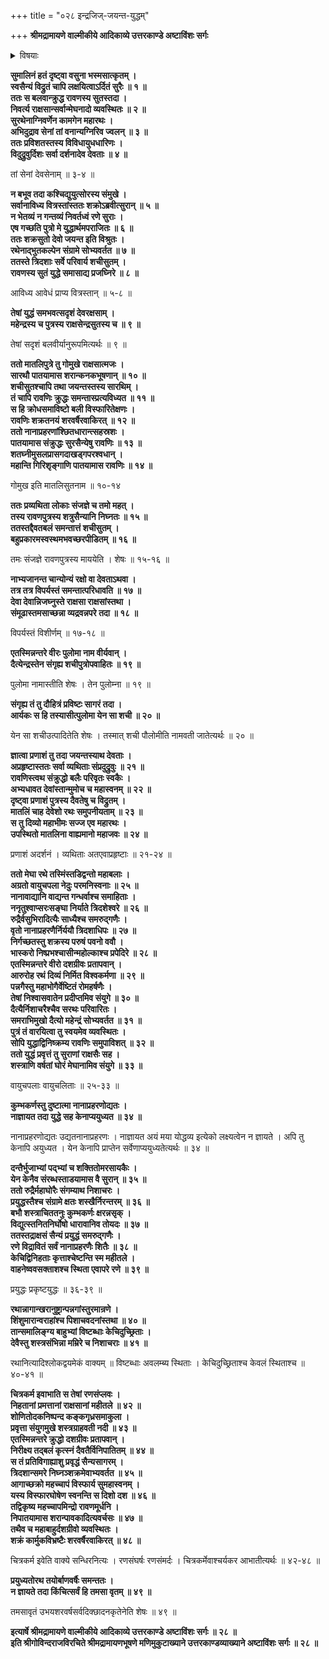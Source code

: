 +++
title = "०२८ इन्द्रजिज्-जयन्त-युद्धम्"

+++
**श्रीमद्रामायणे वाल्मीकीये आदिकाव्ये उत्तरकाण्डे अष्टाविंशः सर्गः**

<details><summary>विषयाः</summary>

इन्द्रजिद्-बाणाभिघात-निर्विण्णे जयन्ते  
तन्-मातामहेन पुलोम्ना  
तस्य रणाङ्गणाद् अपवाहन-पूर्वकं  
तेन सह सागर-प्रवेशः ॥ १  
पुत्रादर्शन-रुष्टेनेन्द्रेण  
रणायेन्द्रजितं प्रत्यभियाने  
रावणेनेन्द्रजित्-प्रतिनिवर्तनेन स्वयम् एवेन्द्र-प्रत्यभियानम् ॥ २ ॥
</details>

**सुमालिनं हतं दृष्ट्वा वसुना भस्मसात्कृतम् ।  
स्वसैन्यं विद्रुतं चापि लक्षयित्वाऽर्दितं सुरैः ॥ १ ॥  
ततः स बलवान्क्रुद्ध रावणस्य सुतस्तदा ।  
निवर्त्य राक्षसान्सर्वान्मेघनादो व्यवस्थितः ॥ २ ॥  
सुरथेनाग्निवर्णेन कामगेन महारथः ।  
अभिदुद्राव सेनां तां वनान्यग्निरिव ज्वलन् ॥ ३ ॥  
ततः प्रविशतस्तस्य विविधायुधधारिणः ।  
विदुद्रुवुर्दिशः सर्वा दर्शनादेव देवताः ॥ ४ ॥**

तां सेनां देवसेनाम् ॥ ३-४ ॥

**न बभूव तदा कश्चिद्युयुत्सोरस्य संमुखे ।  
सर्वानाविध्य वित्रस्तांस्ततः शक्रोऽब्रवीत्सुरान् ॥ ५ ॥  
न भेतव्यं न गन्तव्यं निवर्तध्वं रणे सुराः ।  
एष गच्छति पुत्रो मे युद्धार्थमपराजितः ॥ ६ ॥  
ततः शक्रसुतो देवो जयन्त इति विश्रुतः ।  
रथेनाद्भुतकल्पेन संग्रामे सोभ्यवर्तत ॥ ७ ॥  
ततस्ते त्रिदशाः सर्वे परिवार्य शचीसुतम् ।  
रावणस्य सुतं युद्धे समासाद्य प्रजघ्निरे ॥ ८ ॥**

आविध्य आवेधं प्राप्य वित्रस्तान् ॥ ५-८ ॥

**तेषां युद्धं समभवत्सदृशं देवरक्षसाम् ।  
महेन्द्रस्य च पुत्रस्य राक्षसेन्द्रसुतस्य च ॥ ९ ॥**

तेषां सदृशं बलवीर्यानुरूपमित्यर्थः ॥ ९ ॥

**ततो मातलिपुत्रे तु गोमुखे राक्षसात्मजः ।  
सारथौ पातयामास शरान्कनकभूषणान् ॥ १० ॥  
शचीसुतश्चापि तथा जयन्तस्तस्य सारथिम् ।  
तं चापि रावणिः क्रुद्धः समन्तास्प्रत्यविध्यत ॥ ११ ॥  
स हि क्रोधसमाविष्टो बली विस्फारितेक्षणः ।  
रावणिः शक्रतनयं शरवर्षैरवाकिरत् ॥ १२ ॥  
ततो नानाप्रहरणांश्छितधारान्त्सहस्रशः ।  
पातयामास संक्रुद्धः सुरसैन्येषु रावणिः ॥ १३ ॥  
शतघ्नीमुसलप्रासगदाखड्गपरश्वधान् ।  
महान्ति गिरिशृङ्गाणि पातयामास रावणिः ॥ १४ ॥**

गोमुख इति मातलिसुतनाम ॥ १०-१४

**ततः प्रव्यथिता लोकाः संजज्ञे च तमो महत् ।  
तस्य रावणपुत्रस्य शत्रुसैन्यानि निघ्नतः ॥ १५ ॥  
ततस्तद्दैवतबलं समन्तात्तं शचीसुतम् ।  
बहुप्रकारमस्वस्थमभवच्छरपीडितम् ॥ १६ ॥**

तमः संजज्ञे रावणपुत्रस्य माययेति । शेषः ॥ १५-१६ ॥

**नाभ्यजानन्त चान्योन्यं रक्षो वा देवताऽथवा ।  
तत्र तत्र विपर्यस्तं समन्तात्परिधावति ॥ १७ ॥  
देवा देवान्निजघ्नुस्ते राक्षसा राक्षसांस्तथा ।  
संमूढास्तमसाच्छन्ना व्यद्रवन्नपरे तदा ॥ १८ ॥**

विपर्यस्तं विशीर्णम् ॥ १७-१८ ॥

**एतस्मिन्नन्तरे वीरः पुलोमा नाम वीर्यवान् ।  
दैत्येन्द्रस्तेन संगृह्य शचीपुत्रोपवाहितः ॥ १९ ॥**

पुलोमा नामास्तीति शेषः । तेन पुलोम्ना ॥ १९ ॥

**संगृह्य तं तु दौहित्रं प्रविष्टः सागरं तदा ।  
आर्यकः स हि तस्यासीत्पुलोमा येन सा शची ॥ २० ॥**

येन सा शचीउत्पादितेति शेषः । तस्मात् शची पौलोमीति नामवती जातेत्यर्थः ॥ २० ॥

**ज्ञात्वा प्रणाशं तु तदा जयन्तस्याथ देवताः ।  
अप्रहृष्टास्ततः सर्वा व्यथिताः संप्रदुद्रुवुः ॥ २१ ॥  
रावणिस्त्वथ संक्रुद्धो बलैः परिवृतः स्वकैः ।  
अभ्यधावत देवांस्तान्मुमोच च महास्वनम् ॥ २२ ॥  
दृष्ट्वा प्रणाशं पुत्रस्य दैवतेषु च विद्रुतम् ।  
मातलिं चाह देवेशो रथः समुपनीयताम् ॥ २३ ॥  
स तु दिव्यो महाभीमः सज्ज एव महारथः ।  
उपस्थितो मातलिना वाह्यमानो महाजवः ॥ २४ ॥**

प्रणाशं अदर्शनं । व्यथिताः अतएवाप्रहृष्टाः ॥ २१-२४ ॥

**ततो मेघा रथे तस्मिंस्तडिद्वन्तो महाबलाः ।  
अग्रतो वायुचपला नेदुः परमनिस्वनाः ॥ २५ ॥  
नानावाद्यानि वाद्यन्त गन्धर्वाश्च समाहिताः ।  
ननृतुश्वाप्सरःसङ्घा निर्याते त्रिदशेश्वरे ॥ २६ ॥  
रुद्रैर्वसुभिरादित्यैः साध्यैश्च समरुद्गणैः ।  
वृतो नानाप्रहरणैर्निर्ययौ त्रिदशाधिपः ॥ २७ ॥  
निर्गच्छतस्तु शक्रस्य परुषं पवनो ववौ ।  
भास्करो निष्प्रभश्चासीन्महोल्काश्च प्रपेदिरे ॥ २८ ॥  
एतस्मिन्नन्तरे वीरो दशग्रीवः प्रतापवान् ।  
आरुरोह रथं दिव्यं निर्मित विश्वकर्मणा ॥ २९ ॥  
पन्नगैस्तु महाभोगैर्वेष्टितं रोमहर्षणैः ।  
तेषां निश्वासवातेन प्रदीप्तमिव संयुगे ॥ ३० ॥  
दैत्यैर्निशाचरैश्चैव सरथः परिवारितः ।  
समराभिमुखो दैत्यो महेन्द्रं सोभ्यवर्तत ॥ ३१ ॥  
पुत्रं तं वारयित्वा तु स्वयमेव व्यवस्थितः ।  
सोपि युद्धाद्विनिष्क्रम्य रावणिः समुपाविशत् ॥ ३२ ॥  
ततो युद्धं प्रवृत्तं तु सुराणां राक्षसैः सह ।  
शस्त्राणि वर्षतां घोरं मेघानामिव संयुगे ॥ ३३ ॥**

वायुचपलाः वायुचलिताः ॥ २५-३३ ॥

**कुम्भकर्णस्तु दुष्टात्मा नानाप्रहरणोद्यतः ।  
नाज्ञायत तदा युद्धे सह केनाप्ययुध्यत ॥ ३४ ॥**

नानाप्रहरणोद्यतः उद्यतनानाप्रहरणः । नाज्ञायत अयं मया योद्धव्य इत्येको लक्ष्यत्वेन न ज्ञायते । अपि तु केनापि अयुध्यत । येन केनापि प्राप्तेन सर्वेणाप्ययुध्यतेत्यर्थः ॥ ३४ ॥

**दन्तैर्भुजाभ्यां पद्भ्यां च शक्तितोमरसायकैः ।  
येन केनैव संरब्धस्ताडयामास वै सुरान् ॥ ३५ ॥  
ततो रुद्रैर्महाघोरैः संगम्याथ निशाचरः ।  
प्रयुद्धस्तैश्च संग्रामे क्षतः शस्खैर्निरन्तरम् ॥ ३६ ॥  
बभौ शस्त्राचिततनुः कुम्भकर्णः क्षरन्नसृक् ।  
विद्युत्स्तनितनिर्घोषो धारावानिव तोयदः ॥ ३७ ॥  
ततस्तद्राक्षसं सैन्यं प्रयुद्धं समरुद्गणैः ।  
रणे विद्रावितं सर्वं नानाप्रहरणैः शितैः ॥ ३८ ॥  
केचिद्विनिहताः कृत्ताश्चेष्टन्ति स्म महीतले ।  
वाहनेष्ववसक्ताशश्च स्थिता एवापरे रणे ॥ ३९ ॥**

प्रयुद्धः प्रकृष्टयुद्धः ॥ ३६-३९ ॥

**रथान्नागान्खरानुष्ट्रान्पन्नगांस्तुरमान्रणे ।  
शिंशुमारान्वराहांश्च पिशाचवदनांस्तथा ॥ ४० ॥  
तान्समालिङ्ग्य बाहुभ्यां विष्टब्धाः केचिदुच्छ्रिताः ।  
देवैस्तु शस्त्रसंभिन्ना मम्रिरे च निशाचराः ॥ ४१ ॥**

रथानित्यादिश्लोकद्वयमेकं वाक्यम् ॥ विष्टब्धाः अवलम्ब्य स्थिताः । केचिदुच्छ्रिताश्च केवलं स्थिताश्च ॥ ४०-४१ ॥

**चित्रकर्म इवाभाति स तेषां रणसंप्लवः ।  
निहतानां प्रमत्तानां राक्षसानां महीतले ॥ ४२ ॥  
शोणितोदकनिष्पन्द कङ्कगृध्रसमाकुला ।  
प्रवृत्ता संयुगमुखे शस्त्रग्राहवती नदी ॥ ४३ ॥  
एतस्मिन्नन्तरे क्रुद्धो दशग्रीवः प्रतापवान् ।  
निरीक्ष्य तद्बलं कृत्स्नं दैवतैर्विनिपातितम् ॥ ४४ ॥  
स तं प्रतिविगाह्याशु प्रवृद्धं सैन्यसागरम् ।  
त्रिदशान्समरे निघ्नञ्शक्रमेवाभ्यवर्तत ॥ ४५ ॥  
आगाच्छक्रो महच्चापं विस्फार्य सुमहास्वनम् ।  
यस्य विस्फारघोषेण स्वनन्ति स दिशो दश ॥ ४६ ॥  
तद्विकृष्य महच्चापमिन्द्रो रावणमूर्धनि ।  
निपातयामास शरान्पावकादित्यवर्चसः ॥ ४७ ॥  
तथैव च महाबाहुर्दशग्रीवो व्यवस्थितः ।  
शक्रं कार्मुकविभ्रष्टैः शरवर्षैरवाकिरत् ॥ ४८ ॥**

चित्रकर्म इवेति वाक्ये सन्धिरनित्यः । रणसंघर्षः रणसंमर्दः । चित्रकर्मेवाश्चर्यकर आभातीत्यर्थः ॥ ४२-४८ ॥

**प्रयुध्यतोरथ तयोर्बाणवर्षैः समन्ततः ।  
न ज्ञायते तदा किंचित्सर्वं हि तमसा वृतम् ॥ ४९ ॥**

तमसावृतं उभयशरवर्षसर्वदिक्छादनकृतेनेति शेषः ॥ ४९ ॥

**इत्यार्षे श्रीमद्रामायणे वाल्मीकीये आदिकाव्ये उत्तरकाण्डे अष्टाविंशः सर्गः ॥ २८ ॥  
इति श्रीगोविन्दराजविरचिते श्रीमद्रामायणभूषणे मणिमुकुटाख्याने उत्तरकाण्डव्याख्याने अष्टाविंशः सर्गः ॥ २८ ॥**
